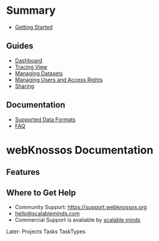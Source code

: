 # Summary

* [Getting Started](./getting_started.md)
​
## Guides
* [Dashboard](./dashboard.md)
* [Tracing View](./tracing_ui.md)
* [Managing Datasets](./datasets.md)
* [Managing Users and Access Rights](./users.md)
* [Sharing](./sharing.md)

## Documentation
* [Supported Data Formats](./faq.md)
* [FAQ](./faq.md)


# webKnossos Documentation

## Features

## Where to Get Help
- Community Support: https://support.webknossos.org
- hello@scalableminds.com
- Commercial Support is avaliable by [scalable minds](https://scalableminds.com)

Later:
Projects
Tasks
TaskTypes
